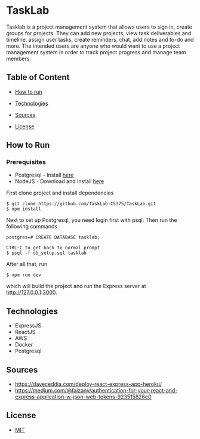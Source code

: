 # TaskLab

Tasklab is a project management system that allows users to sign in, create groups for projects. They can
add new projects, view task deliverables and timeline, assign user tasks, create reminders, chat,
add notes and to-do and more. The intended users are anyone who would want to use a project
management system in order to track project progress and manage team members.

## Table of Content
* [How to run](#how-to-run)

* [Technologies](#technologies)

*  [Sources](#sources)

*  [License](#license)

## <div id="how-to-run"> How to Run </div>

### Prerequisites
  * Postgresql - Install [here](https://www.postgresqltutorial.com/install-postgresql)
  * NodeJS - Download and Install [here](https://nodejs.org/en/download/)

First clone project and install dependencies
```shell script
$ git clone https://github.com/TaskLab-CS375/TaskLab.git
$ npm install
```

Next to set up Postgresql, you need login first with psql. Then run the following commands
```shell script
postgres=# CREATE DATABASE tasklab;

CTRL-C to get back to normal prompt
$ psql -f db_setup.sql tasklab
```

After all that, run
```shell script
$ npm run dev
```
which will build the project and run the Express server at http://127.0.0.1:3000.

## <div id="technologies"> Technologies </div>

  * ExpressJS
  * ReactJS
  * AWS
  * Docker
  * Postgresql
  

## <div id="sources"> Sources </div>

  * https://daveceddia.com/deploy-react-express-app-heroku/
  * https://medium.com/@faizanv/authentication-for-your-react-and-express-application-w-json-web-tokens-923515826e0
  
## <div id="license"> License </div>

  

+  [MIT](https://choosealicense.com/licenses/mit/)